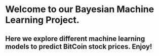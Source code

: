# Welcome to our Bayesian Machine Learning Project.

## Here we explore different machine learning models to predict BitCoin stock prices. Enjoy!
